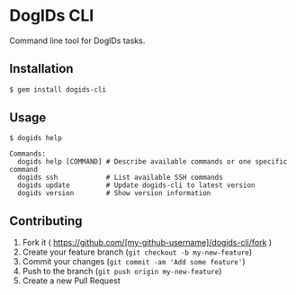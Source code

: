 # DogIDs CLI

Command line tool for DogIDs tasks.

## Installation

```bash
$ gem install dogids-cli
```

## Usage

```
$ dogids help

Commands:
  dogids help [COMMAND] # Describe available commands or one specific command
  dogids ssh            # List available SSH commands
  dogids update         # Update dogids-cli to latest version
  dogids version        # Show version information
```

## Contributing

1. Fork it ( https://github.com/[my-github-username]/dogids-cli/fork )
2. Create your feature branch (`git checkout -b my-new-feature`)
3. Commit your changes (`git commit -am 'Add some feature'`)
4. Push to the branch (`git push origin my-new-feature`)
5. Create a new Pull Request

